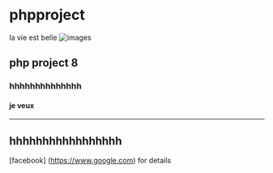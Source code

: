 
# phpproject
la vie est belle
![images](https://user-images.githubusercontent.com/88507977/128797861-2bc5dc2d-3fb4-4592-b631-74f0f36327f1.jpg)
## php project 8
### hhhhhhhhhhhhhh
#### je veux
---
hhhhhhhhhhhhhhhhh
---
[facebook] (https://www.google.com) for details
